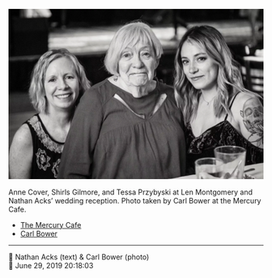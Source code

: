 ![Anne Cover, Shirls Gilmore, and Tessa Przybyski](assets/2019-06-29-set-3-the-reception-80.webp)

Anne Cover, Shirls Gilmore, and Tessa Przybyski at Len Montgomery and Nathan Acks’ wedding reception. Photo taken by Carl Bower at the Mercury Cafe.

* [The Mercury Cafe](http://mercurycafe.com)
* [Carl Bower](https://carlbowerphotos.com)

- - - -

<span aria-hidden="true">👥</span> Nathan Acks (text) & Carl Bower (photo)  
<span aria-hidden="true">📅</span> June 29, 2019 20:18:03
